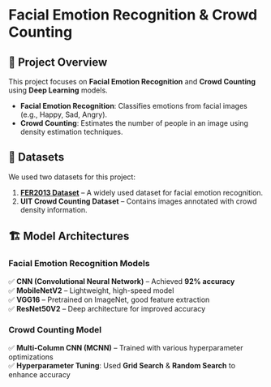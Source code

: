 # Facial Emotion Recognition & Crowd Counting  

## 📌 Project Overview  
This project focuses on **Facial Emotion Recognition** and **Crowd Counting** using **Deep Learning** models.  
- **Facial Emotion Recognition**: Classifies emotions from facial images (e.g., Happy, Sad, Angry).  
- **Crowd Counting**: Estimates the number of people in an image using density estimation techniques.  

## 📂 Datasets  
We used two datasets for this project:  
1. **[FER2013 Dataset](https://www.kaggle.com/datasets/msambare/fer2013)** – A widely used dataset for facial emotion recognition.  
2. **UIT Crowd Counting Dataset** – Contains images annotated with crowd density information.  

## 🏗️ Model Architectures  
### **Facial Emotion Recognition Models**  
✅ **CNN (Convolutional Neural Network)** – Achieved **92% accuracy**  
✅ **MobileNetV2** – Lightweight, high-speed model  
✅ **VGG16** – Pretrained on ImageNet, good feature extraction  
✅ **ResNet50V2** – Deep architecture for improved accuracy  

### **Crowd Counting Model**  
✅ **Multi-Column CNN (MCNN)** – Trained with various hyperparameter optimizations  
✅ **Hyperparameter Tuning**: Used **Grid Search** & **Random Search** to enhance accuracy  


